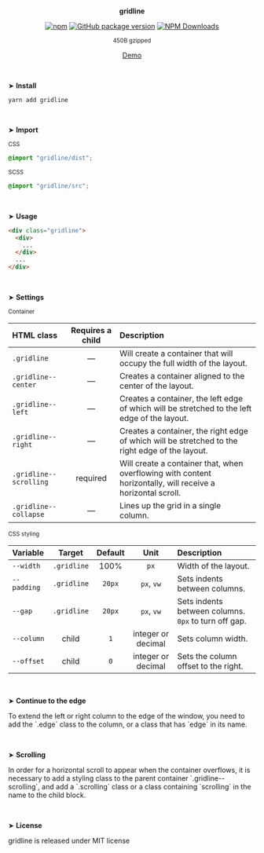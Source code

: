 <br>
<p align="center"><strong>gridline</strong></p>

<div align="center">

[![npm](https://img.shields.io/npm/v/gridline.svg?colorB=brightgreen)](https://www.npmjs.com/package/gridline)
[![GitHub package version](https://img.shields.io/github/package-json/v/ux-ui-pro/gridline.svg)](https://github.com/ux-ui-pro/gridline)
[![NPM Downloads](https://img.shields.io/npm/dm/gridline.svg?style=flat)](https://www.npmjs.org/package/gridline)

</div>

<p align="center"><sup>450B gzipped</sup></p>
<p align="center"><a href="https://t8th3h.csb.app/">Demo</a></p>
<br>

&#10148; **Install**

```console
yarn add gridline
```
<br>

&#10148; **Import**

<sub>CSS</sub>
```scss
@import "gridline/dist";
```

<sub>SCSS</sub>
```scss
@import "gridline/src";
```
<br>

&#10148; **Usage**
 
```html
<div class="gridline">
  <div>
    ...
  </div>
  ...
</div>
```
<br>

&#10148; **Settings**

<sub>Container</sub>

| HTML class             | Requires a child | Description                                                                                                 |
|:-----------------------|:----------------:|:------------------------------------------------------------------------------------------------------------|
| `.gridline`            |        —         | Will create a container that will occupy the full width of the layout.                                      |
| `.gridline--center`    |        —         | Creates a container aligned to the center of the layout.                                                    |
| `.gridline--left`      |        —         | Creates a container, the left edge of which will be stretched to the left edge of the layout.               |
| `.gridline--right`     |        —         | Creates a container, the right edge of which will be stretched to the right edge of the layout.             |
| `.gridline--scrolling` |     required     | Will create a container that, when overflowing with content horizontally, will receive a horizontal scroll. |
| `.gridline--collapse`  |        —         | Lines up the grid in a single column.                                                                       |

<sub>CSS styling</sub>

| Variable     |   Target    | Default |        Unit        | Description                                          |
|:-------------|:-----------:|:-------:|:------------------:|:-----------------------------------------------------|
| `--width`    | `.gridline` |  100%   |        `px`        | Width of the layout.                                 |
| `--padding`  | `.gridline` | `20px`  |     `px`, `vw`     | Sets indents between columns.                        |
| `--gap`      | `.gridline` | `20px`  |     `px`, `vw`     | Sets indents between columns. `0px` to turn off gap. |
| `--column`   |    child    |   `1`   | integer or decimal | Sets column width.                                   |
| `--offset`   |    child    |   `0`   | integer or decimal | Sets the column offset to the right.                 |
<br>

&#10148; **Continue to the edge**

<p>To extend the left or right column to the edge of the window, you need to add the `.edge` class to the column, or a class that has `edge` in its name.</p>

<br>

&#10148; **Scrolling**

<p>In order for a horizontal scroll to appear when the container overflows, it is necessary to add a styling class to the parent container `.gridline--scrolling`, and add a `.scrolling` class or a class containing `scrolling` in the name to the child block.</p>

<br>

&#10148; **License**

<p>gridline is released under MIT license</p>
